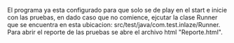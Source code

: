 El programa ya esta configurado para que solo se de play en el start e inicie con las pruebas, en dado caso que no comience, ejcutar la clase Runner que se encuentra en esta ubicacion: src/test/java/com.test.inlaze/Runner. 
Para abrir el reporte de las pruebas se abre el archivo html "Reporte.html".

